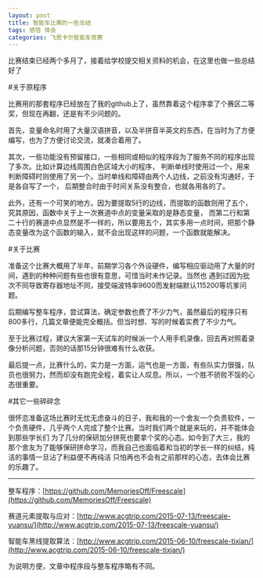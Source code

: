 ```yaml
---
layout: post
title: 智能车比赛的一些总结
tags: 感悟 体会 
categories: 飞思卡尔智能车竞赛
---
```

比赛结束已经两个多月了，接着给学校提交相关资料的机会，在这里也做一些总结好了

#关于原程序

比赛用的那套程序已经放在了我的github上了，虽然靠着这个程序拿了个赛区二等奖，但现在再翻，还是有不少问题的。

首先，变量命名时用了大量汉语拼音，以及半拼音半英文的东西，在当时为了方便编写，也为了方便讨论交流，就凑合着用了。  

其次，一些功能没有预留接口，一些相同或相似的程序段为了服务不同的程序出现了多次。比如计算边线周围白色区域大小的程序，
判断单线时使用过一个，用来判断障碍时则使用了另一个。当时单线和障碍由两个人边线，之前没有沟通好，于是各自写了一个，
后期整合时由于时间关系没有整合，也就各用各的了。

此外，还有一个可笑的地方。因为要提取5行的边线，而提取的函数则用了五个，究其原因，函数中关于上一次赛道中点的变量采取的是静态变量，
而第二行和第二十行的赛道中点显然是不一样的，所以要用五个，其实多用一点时间，把那个静态变量改为这个函数的输入，就不会出现这样的问题，一个函数就能解决。

#关于比赛

准备这个比赛大概用了半年，前期学习各个外设硬件，编写相应驱动用了大量的时间，遇到的种种问题有些也很有意思，可惜当时未作记录。当然也
遇到过因为批次不同导致寄存器地址不同，接受端波特率9600而发射端默认115200等坑爹问题。

后期编写整车程序，尝试算法，确定参数也费了不少力气，虽然最后的程序只有800多行，几篇文章便能完全概括。但当时想、写的时候着实费了不少力气。  

至于比赛过程，建议大家第一天试车的时候派一个人用手机录像，回去再对照着录像分析问题，否则的话那15分钟很难有什么收获。

最后提一点，比赛什么的，实力是一方面，运气也是一方面，有些队实力很强，队员也很努力，然而却没有跑完全程，着实让人叹息。所以，一个胜不骄败不馁的心态很重要。

#其它一些碎碎念

很怀恋准备这场比赛时无忧无虑奋斗的日子，我和我的一个舍友一个负责软件，一个负责硬件，几乎两个人完成了整个比赛。当时我们两个就是来玩的，并不能体会到那些学长们
为了几分的保研加分拼死也要拿个奖的心态。如今到了大三，我的那个舍友为了能够保研拼命学习，而我自己也面临着和当初的学长一样的纠结，纯洁的事情一旦沾了利益便不再纯洁
只怕再也不会有之前那样的心态，去体会比赛的乐趣了。

* * *
    
整车程序：[https://github.com/MemoriesOff/Freescale](https://github.com/MemoriesOff/Freescale)


赛道元素提取与应对：[http://www.acgtrip.com/2015-07-13/freescale-yuansu/](http://www.acgtrip.com/2015-07-13/freescale-yuansu/)

智能车黑线提取算法：[http://www.acgtrip.com/2015-06-10/freescale-tixian/](http://www.acgtrip.com/2015-06-10/freescale-tixian/)

为说明方便，文章中程序段与整车程序略有不同。
